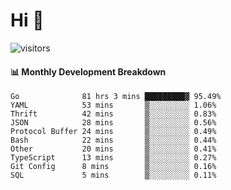 # Hi 👋
 
![visitors](https://visitor-badge.glitch.me/badge?page_id=sorcererxw.sorcererx)

#### 📊 Monthly Development Breakdown

<!--START_SECTION:waka-->
```text
Go              81 hrs 3 mins █████████▓ 95.49%
YAML            53 mins       ▒░░░░░░░░░ 1.06%
Thrift          42 mins       ▒░░░░░░░░░ 0.83%
JSON            28 mins       ▒░░░░░░░░░ 0.56%
Protocol Buffer 24 mins       ▒░░░░░░░░░ 0.49%
Bash            22 mins       ▒░░░░░░░░░ 0.44%
Other           20 mins       ▒░░░░░░░░░ 0.41%
TypeScript      13 mins       ▒░░░░░░░░░ 0.27%
Git Config      8 mins        ▒░░░░░░░░░ 0.16%
SQL             5 mins        ▒░░░░░░░░░ 0.11%
```
<!--END_SECTION:waka-->
